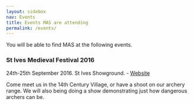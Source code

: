 ```yaml
---
layout: sidebox
nav: Events
title: Events MAS are attending
permalink: /events/
---
```


You will be able to find MAS at the following events. 

### St Ives Medieval Festival 2016
24th-25th September 2016. St Ives Showground. - [Website](www.stivesmedievalfaire.com.au/)

Come meet us in the 14th Century Village, or have a shoot on our archery range.  We will also being doing a show demonstrating just how dangerous archers can be.
